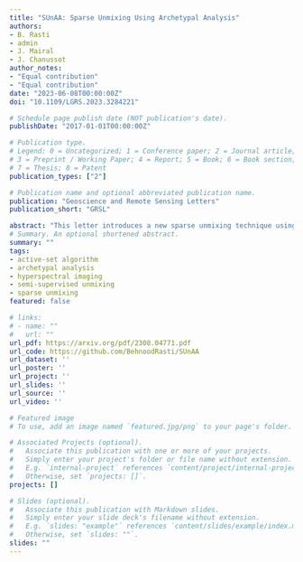 ```yaml
---
title: "SUnAA: Sparse Unmixing Using Archetypal Analysis"
authors:
- B. Rasti
- admin
- J. Mairal
- J. Chanussot
author_notes:
- "Equal contribution"
- "Equal contribution"
date: "2023-06-08T00:00:00Z"
doi: "10.1109/LGRS.2023.3284221"

# Schedule page publish date (NOT publication's date).
publishDate: "2017-01-01T00:00:00Z"

# Publication type.
# Legend: 0 = Uncategorized; 1 = Conference paper; 2 = Journal article;
# 3 = Preprint / Working Paper; 4 = Report; 5 = Book; 6 = Book section;
# 7 = Thesis; 8 = Patent
publication_types: ["2"]

# Publication name and optional abbreviated publication name.
publication: "Geoscience and Remote Sensing Letters"
publication_short: "GRSL"

abstract: "This letter introduces a new sparse unmixing technique using archetypal analysis (SUnAA). First, we design a new model based on archetypal analysis (AA). We assume that the endmembers of interest are a convex combination of endmembers provided by a spectral library and that the number of endmembers of interest is known. Then, we propose a minimization problem. Unlike most conventional sparse unmixing methods, here the minimization problem is nonconvex. We minimize the optimization objective iteratively using an active set algorithm. Our method is robust to the initialization and only requires the number of endmembers of interest. SUnAA is evaluated using two simulated datasets for which results confirm its better performance over other conventional and advanced techniques in terms of signal-to-reconstruction error (SRE). SUnAA is also applied to Cuprite dataset and the results are compared visually with the available geological map provided for this dataset. The qualitative assessment demonstrates the successful estimation of the minerals abundances and significantly improves the detection of dominant minerals compared to the conventional regression-based sparse unmixing methods. The Python implementation of SUnAA can be found at: https://github.com/BehnoodRasti/SUnAA ."
# Summary. An optional shortened abstract.
summary: ""
tags:
- active-set algorithm
- archetypal analysis
- hyperspectral imaging
- semi-supervised unmixing
- sparse unmixing
featured: false

# links:
# - name: ""
#   url: ""
url_pdf: https://arxiv.org/pdf/2308.04771.pdf
url_code: https://github.com/BehnoodRasti/SUnAA
url_dataset: ''
url_poster: ''
url_project: ''
url_slides: ''
url_source: ''
url_video: ''

# Featured image
# To use, add an image named `featured.jpg/png` to your page's folder. 

# Associated Projects (optional).
#   Associate this publication with one or more of your projects.
#   Simply enter your project's folder or file name without extension.
#   E.g. `internal-project` references `content/project/internal-project/index.md`.
#   Otherwise, set `projects: []`.
projects: []

# Slides (optional).
#   Associate this publication with Markdown slides.
#   Simply enter your slide deck's filename without extension.
#   E.g. `slides: "example"` references `content/slides/example/index.md`.
#   Otherwise, set `slides: ""`.
slides: ""
---
```

